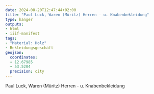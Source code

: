 ```yaml
---
date: 2024-08-20T12:47:44+02:00
title: "Paul Luck, Waren (Müritz) Herren - u. Knabenbekleidung"
type: hanger
outputs:
- html
- iiif-manifest
tags:
- "Material: Holz"
- Bekleidungsgeschäft
geojson:
  coordinates:
  - 12.67985
  - 53.5204
  precision: city
---
```

Paul Luck,
Waren (Müritz)
Herren - u. Knabenbekleidung
